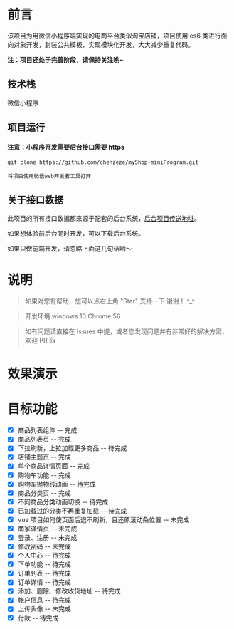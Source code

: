 # 前言

该项目为用微信小程序端实现的电商平台类似淘宝店铺，项目使用 es6 类进行面向对象开发，封装公共模板，实现模块化开发，大大减少重复代码。

**注：项目还处于完善阶段，请保持关注哟~**

## 技术栈

微信小程序

## 项目运行

#### 注意：小程序开发需要后台接口需要 https

```
git clone https://github.com/chenzeze/myShop-miniProgram.git

将项目使用微信web开发者工具打开

```

## 关于接口数据

此项目的所有接口数据都来源于配套的后台系统，[后台项目传送地址](待上传)。

如果想体验前后台同时开发，可以下载后台系统。

如果只做前端开发，请忽略上面这几句话哟～

# 说明

> 如果对您有帮助，您可以点右上角 "Star" 支持一下 谢谢！ ^\_^

> 开发环境 windows 10 Chrome 56

> 如有问题请直接在 Issues 中提，或者您发现问题并有非常好的解决方案，欢迎 PR 👍

# 效果演示

# 目标功能

- [x] 商品列表组件 -- 完成
- [x] 商品列表页 -- 完成
- [x] 下拉刷新，上拉加载更多商品 -- 待完成
- [x] 店铺主题页 -- 完成
- [x] 单个商品详情页面 -- 完成
- [x] 购物车功能 -- 完成
- [x] 购物车抛物线动画 -- 待完成
- [x] 商品分类页 -- 完成
- [x] 不同商品分类动画切换 -- 待完成
- [x] 已加载过的分类不再重复加载 -- 待完成
- [x] vue 项目如何使页面后退不刷新，且还原滚动条位置 -- 未完成
- [x] 商家详情页 -- 未完成
- [x] 登录、注册 -- 未完成
- [x] 修改密码 -- 未完成
- [x] 个人中心 -- 待完成
- [x] 下单功能 -- 待完成
- [x] 订单列表 -- 待完成
- [x] 订单详情 -- 待完成
- [x] 添加、删除、修改收货地址 -- 待完成
- [x] 帐户信息 -- 待完成
- [x] 上传头像 -- 未完成
- [x] 付款 -- 待完成
